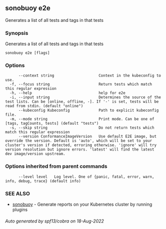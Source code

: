## sonobuoy e2e

Generates a list of all tests and tags in that tests

### Synopsis

Generates a list of all tests and tags in that tests

```
sonobuoy e2e [flags]
```

### Options

```
      --context string                    Context in the kubeconfig to use.
  -f, --focus string                      Return tests which match this regular expression
  -h, --help                              help for e2e
  -i, --input string                      Determines the source of the test lists. Can be [online, offline, -]. If '-' is set, tests will be read from stdin. (default "online")
      --kubeconfig Kubeconfig             Path to explicit kubeconfig file.
  -m, --mode string                       Print mode. Can be one of [tags, tagCounts, tests] (default "tests")
  -s, --skip string                       Do not return tests which match this regular expression
      --version ConformanceImageVersion   Use default E2E image, but override the version. Default is 'auto', which will be set to your cluster's version if detected, erroring otherwise. 'ignore' will try version resolution but ignore errors. 'latest' will find the latest dev image/version upstream.
```

### Options inherited from parent commands

```
      --level level   Log level. One of {panic, fatal, error, warn, info, debug, trace} (default info)
```

### SEE ALSO

* [sonobuoy](sonobuoy.md)	 - Generate reports on your Kubernetes cluster by running plugins

###### Auto generated by spf13/cobra on 18-Aug-2022
